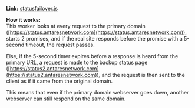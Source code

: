 **Link:** [statusfailover.js](https://github.com/nathen418/cloudflare-workers/blob/main/statusfailover.js)

**How it works:**  
This worker looks at every request to the primary domain ([https://status.antaresnetwork.com](https://status.antaresnetwork.com)), starts 2 promises, and if the real site responds before the promise with a 5-second timeout, the request passes.

Else, if the 5-second timer expires before a response is heard from the primary URL, a request is made to the backup status page ([https://status2.antaresnetwork.com](https://status2.antaresnetwork.com)), and the request is then sent to the client as if it came from the original domain.

This means that even if the primary domain webserver goes down, another webserver can still respond on the same domain.
